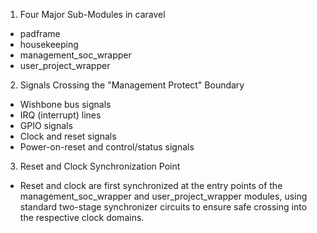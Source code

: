 1. Four Major Sub-Modules in caravel
- padframe
- housekeeping
- management_soc_wrapper
- user_project_wrapper

2. Signals Crossing the "Management Protect" Boundary
- Wishbone bus signals
- IRQ (interrupt) lines
- GPIO signals
- Clock and reset signals
- Power-on-reset and control/status signals

3. Reset and Clock Synchronization Point
- Reset and clock are first synchronized at the entry points of the management_soc_wrapper and user_project_wrapper modules, using standard two-stage synchronizer circuits to ensure safe crossing into the respective clock domains.
